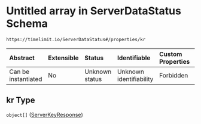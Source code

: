 # Untitled array in ServerDataStatus Schema

```txt
https://timelimit.io/ServerDataStatus#/properties/kr
```

| Abstract            | Extensible | Status         | Identifiable            | Custom Properties | Additional Properties | Access Restrictions | Defined In                                                                            |
| :------------------ | :--------- | :------------- | :---------------------- | :---------------- | :-------------------- | :------------------ | :------------------------------------------------------------------------------------ |
| Can be instantiated | No         | Unknown status | Unknown identifiability | Forbidden         | Allowed               | none                | [ServerDataStatus.schema.json\*](ServerDataStatus.schema.json "open original schema") |

## kr Type

`object[]` ([ServerKeyResponse](serverdatastatus-definitions-serverkeyresponse.md))
